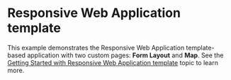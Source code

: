 # Responsive Web Application template

This example demonstrates the Responsive Web Application template-based application with two custom pages: **Form Layout** and **Map**. See the [Getting Started with Responsive Web Application template](http://help.devexpress.com/#AspNet/CustomDocument120713) topic to learn more.



